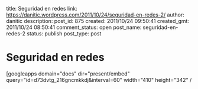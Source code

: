 title: Seguridad en redes
link: https://danitic.wordpress.com/2011/10/24/seguridad-en-redes-2/
author: danitic
description: 
post_id: 875
created: 2011/10/24 09:50:41
created_gmt: 2011/10/24 08:50:41
comment_status: open
post_name: seguridad-en-redes-2
status: publish
post_type: post

# Seguridad en redes

[googleapps domain="docs" dir="present/embed" query="id=d73dvtg_216gncmkkdj&interval=60" width="410" height="342" /